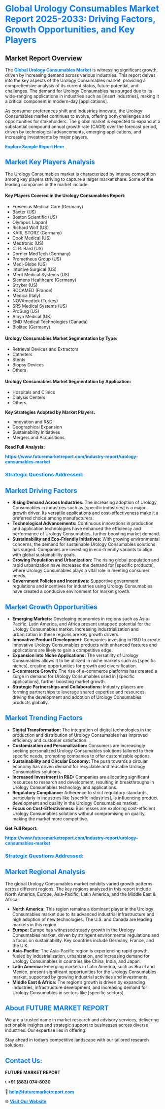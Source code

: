 <h1 style="color: #007BFF;">Global Urology Consumables Market Report 2025-2033: Driving Factors, Growth Opportunities, and Key Players</h1>

<section id="overview">
<h2>Market Report Overview</h2>
<p>The <a href="https://www.futuremarketreport.com/industry-report/urology-consumables-market" style="color: #007BFF; text-decoration: none;"><strong>Global Urology Consumables Market</strong></a> is witnessing significant growth, driven by increasing demand across various industries. This report delves into the key aspects of the Urology Consumables market, providing a comprehensive analysis of its current status, future potential, and challenges. The demand for Urology Consumables has surged due to its wide-ranging applications in industries such as [insert industries], making it a critical component in modern-day [applications].</p>
<p>As consumer preferences shift and industries innovate, the Urology Consumables market continues to evolve, offering both challenges and opportunities for stakeholders. The global market is expected to expand at a substantial compound annual growth rate (CAGR) over the forecast period, driven by technological advancements, emerging applications, and increasing investments by major players.</p>
</section>

<section id="overview">
<p><a href="https://www.futuremarketreport.com/request-sample/reportId=105251" style="color: #007BFF; text-decoration: none;"><strong>Explore Sample Report Here</strong></a></p>
</section>

<section id="key-players">
<h2 style="color: #007BFF;">Market Key Players Analysis</h2>
<p>The Urology Consumables market is characterized by intense competition among key players striving to capture a larger market share. Some of the leading companies in the market include:</p>
<h4>Key Players Covered in the Urology Consumables Report:</h4>
<ul><li>Fresenius Medical Care (Germany)</li><li>Baxter (US)</li><li>Boston Scientific (US)</li><li>Olympus (Japan)</li><li>Richard Wolf (US)</li><li>KARL STORZ (Germany)</li><li>Cook Medical (US)</li><li>Medtronic (US)</li><li>C. R. Bard (US)</li><li>Dornier MedTech (Germany)</li><li>Prometheus Group (US)</li><li>Medi-Globe (US)</li><li>Intuitive Surgical (US)</li><li>Merit Medical Systems (US)</li><li>Siemens Healthcare (Germany)</li><li>Stryker (US)</li><li>ROCAMED (France)</li><li>Medica (Italy)</li><li>NOVAmedtek (Turkey)</li><li>SRS Medical Systems (US)</li><li>ProSurg (US)</li><li>Albyn Medical (UK)</li><li>EMD Medical Technologies (Canada)</li><li>Biolitec (Germany)</li></ul>
<h4>Urology Consumables Market Segmentation by Type:</h4>
<ul><li>Retrieval Devices and Extractors</li><li>Catheters</li><li>Stents</li><li>Biopsy Devices</li><li>Others</li></ul>

<h4>Urology Consumables Market Segmentation by Application:</h4>
<ul><li>Hospitals and Clinics</li><li>Dialysis Centers</li><li>Others</li></ul>
<p><strong>Key Strategies Adopted by Market Players:</strong></p>
<ul>
<li>Innovation and R&D</li>
<li>Geographical Expansion</li>
<li>Sustainability Initiatives</li>
<li>Mergers and Acquisitions</li>
</ul>
</section>

<section>
<p><strong>Read Full Analysis: </strong></p><a href="https://www.futuremarketreport.com/industry-report/urology-consumables-market" style="color: #007BFF; text-decoration: none;"><strong>https://www.futuremarketreport.com/industry-report/urology-consumables-market</strong></a>
<h3 style="color: #007BFF;">Strategic Questions Addressed:</h3>
</section>

<section id="driving-factors">
<h2 style="color: #007BFF;">Market Driving Factors</h2>
<ul>
<li><strong>Rising Demand Across Industries:</strong> The increasing adoption of Urology Consumables in industries such as [specific industries] is a major growth driver. Its versatile applications and cost-effectiveness make it a preferred choice among manufacturers.</li>
<li><strong>Technological Advancements:</strong> Continuous innovations in production and application technologies have enhanced the efficiency and performance of Urology Consumables, further boosting market demand.</li>
<li><strong>Sustainability and Eco-Friendly Initiatives:</strong> With growing environmental concerns, the demand for sustainable Urology Consumables solutions has surged. Companies are investing in eco-friendly variants to align with global sustainability goals.</li>
<li><strong>Growing Population and Urbanization:</strong> The rising global population and rapid urbanization have increased the demand for [specific products], where Urology Consumables plays a vital role in meeting consumer needs.</li>
<li><strong>Government Policies and Incentives:</strong> Supportive government regulations and incentives for industries using Urology Consumables have created a conducive environment for market growth.</li>
</ul>
</section>

<section id="growth-opportunities">
<h2 style="color: #007BFF;">Market Growth Opportunities</h2>
<ul>
<li><strong>Emerging Markets:</strong> Developing economies in regions such as Asia-Pacific, Latin America, and Africa present untapped potential for the Urology Consumables market. Increasing industrialization and urbanization in these regions are key growth drivers.</li>
<li><strong>Innovative Product Development:</strong> Companies investing in R&D to create innovative Urology Consumables products with enhanced features and applications are likely to gain a competitive edge.</li>
<li><strong>Expansion into Niche Applications:</strong> The versatility of Urology Consumables allows it to be utilized in niche markets such as [specific niches], creating opportunities for growth and diversification.</li>
<li><strong>E-commerce Growth:</strong> The rise of e-commerce platforms has created a surge in demand for Urology Consumables used in [specific applications], further boosting market growth.</li>
<li><strong>Strategic Partnerships and Collaborations:</strong> Industry players are forming partnerships to leverage shared expertise and resources, driving the development and adoption of Urology Consumables products globally.</li>
</ul>
</section>

<section id="trending-factors">
<h2 style="color: #007BFF;">Market Trending Factors</h2>
<ul>
<li><strong>Digital Transformation:</strong> The integration of digital technologies in the production and distribution of Urology Consumables has improved efficiency and customer satisfaction.</li>
<li><strong>Customization and Personalization:</strong> Consumers are increasingly seeking personalized Urology Consumables solutions tailored to their specific needs, prompting companies to offer customizable options.</li>
<li><strong>Sustainability and Circular Economy:</strong> The push towards a circular economy has driven demand for recyclable and reusable Urology Consumables solutions.</li>
<li><strong>Increased Investment in R&D:</strong> Companies are allocating significant resources to research and development, resulting in breakthroughs in Urology Consumables technology and applications.</li>
<li><strong>Regulatory Compliance:</strong> Adherence to strict regulatory standards, particularly in industries like [specific industries], is influencing product development and quality in the Urology Consumables market.</li>
<li><strong>Focus on Cost-Effectiveness:</strong> Businesses are exploring cost-efficient Urology Consumables solutions without compromising on quality, making the market more competitive.</li>
</ul>
</section>

<section>
<p><strong>Get Full Report: </strong></p><a href="https://www.futuremarketreport.com/industry-report/urology-consumables-market" style="color: #007BFF; text-decoration: none;"><strong>https://www.futuremarketreport.com/industry-report/urology-consumables-market</strong></a>
<h3 style="color: #007BFF;">Strategic Questions Addressed:</h3>
</section>


<section id="regional-analysis">
<h2 style="color: #007BFF;">Market Regional Analysis</h2>
<p>The global Urology Consumables market exhibits varied growth patterns across different regions. The key regions analyzed in this report include North America, Europe, Asia-Pacific, Latin America, and the Middle East & Africa:</p>
<ul>
<li><strong>North America:</strong> This region remains a dominant player in the Urology Consumables market due to its advanced industrial infrastructure and high adoption of new technologies. The U.S. and Canada are leading markets in this region.</li>
<li><strong>Europe:</strong> Europe has witnessed steady growth in the Urology Consumables market, driven by stringent environmental regulations and a focus on sustainability. Key countries include Germany, France, and the U.K.</li>
<li><strong>Asia-Pacific:</strong> The Asia-Pacific region is experiencing rapid growth, fueled by industrialization, urbanization, and increasing demand for Urology Consumables in countries like China, India, and Japan.</li>
<li><strong>Latin America:</strong> Emerging markets in Latin America, such as Brazil and Mexico, present significant opportunities for the Urology Consumables market, supported by growing industrial activities and investments.</li>
<li><strong>Middle East & Africa:</strong> The region’s growth is driven by expanding industries, infrastructure development, and increasing demand for Urology Consumables in sectors like [specific sectors].</li>
</ul>
</section>

<footer>
<h2 style="color: #007BFF;">About FUTURE MARKET REPORT</h2>
<p>We are a trusted name in market research and advisory services, delivering actionable insights and strategic support to businesses across diverse industries. Our expertise lies in offering:</p>

<p>Stay ahead in today’s competitive landscape with our tailored research solutions.</p>

<h2 style="color: #007BFF;">Contact Us:</h2>
<p><strong>FUTURE MARKET REPORT</strong></p>
<p>📞 <strong>+91 (883) 074-8030</strong></p>
<p>📧 <strong><a href="mailto:help@futuremarketreport.com" style="color: #007BFF;">help@futuremarketreport.com</a></strong></p>
<p>🌐 <strong><a href="https://www.futuremarketreport.com/" style="color: #007BFF;">Visit Our Website</a></strong></p>
</footer>
